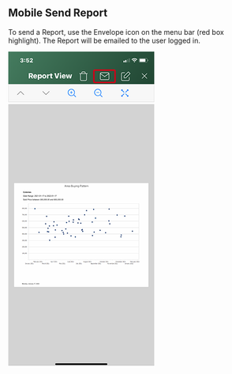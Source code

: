 ## Mobile Send Report

To send a Report, use the Envelope icon on the menu bar (red box highlight). The Report will be emailed to the user logged in.

![mobile_create_report](../images/reda_mobile_send_report_01.png)
